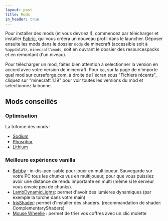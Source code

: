 ```yaml
---
layout: post
title: Mods
in_header: true
---
```


Pour installer des mods (et vous devriez !), commencez par télécharger et installer [Fabric](https://fabricmc.net/use/installer/), qui vous créera un nouveau profil dans le launcher.
Déposer ensuite les mods dans le dossier `mods` de minecraft (accessible soit à `%appdata%\.minecraft\mods`, soit en ouvrant le dossier des resourcespacks et en remontant d'un niveau).

Pour télécharger un mod, faites bien attention à selectionner la version en accord avec votre version de minecraft. Pour ça, sur la page de n'importe quel mod sur curseforge.com, à droite de l'écran sous "Fichiers récents", cliquez sur "minecraft 1.19" pour voir toutes les versions du mod et selectionnez la bonne.

## Mods conseillés

### Optimisation
La triforce des mods :
- [Sodium](https://www.curseforge.com/minecraft/mc-mods/sodium)
- [Phosphor](https://www.curseforge.com/minecraft/mc-mods/phosphor)
- [Lithium](https://www.curseforge.com/minecraft/mc-mods/lithium)

### Meilleure expérience vanilla
- [Bobby](https://www.curseforge.com/minecraft/mc-mods/bobby) : in-dis-pen-sable pour jouer en multijoueur. Sauvegarde sur votre PC tous les chunks vus en multijoueur, pour que vous puissiez avoir une distance de rendu importante en multi (même si le serveur vous envoie peu de chunks).
- [LambDynamicLights](https://www.curseforge.com/minecraft/mc-mods/lambdynamiclights): permet d'avoir des lumières dynamiques (par exemple la torche dans votre main)
- [IrisShader](https://www.curseforge.com/minecraft/mc-mods/irisshaders): permet d'installer des shaders. (recommandation de shader: ComplementaryShaders)
- [Mouse Wheelie](https://www.curseforge.com/minecraft/mc-mods/mouse-wheelie) : permet de trier vos coffres avec un clic molette